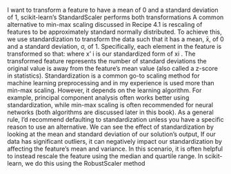 I want to transform a feature to have a mean of 0 and a standard deviation of 1, scikit-learn’s StandardScaler performs both transformations A common alternative to min-max scaling discussed in Recipe 4.1 is rescaling of features to be
approximately standard normally distributed. To achieve this, we use standardization to transform the
data such that it has a mean, x̄, of 0 and a standard deviation, σ, of 1. Specifically, each element in the
feature is transformed so that:
where x’
i
is our standardized form of xi
. The transformed feature represents the number of standard
deviations the original value is away from the feature’s mean value (also called a z-score in statistics).
Standardization is a common go-to scaling method for machine learning preprocessing and in my
experience is used more than min-max scaling. However, it depends on the learning algorithm. For
example, principal component analysis often works better using standardization, while min-max scaling
is often recommended for neural networks (both algorithms are discussed later in this book). As a
general rule, I’d recommend defaulting to standardization unless you have a specific reason to use an
alternative.
We can see the effect of standardization by looking at the mean and standard deviation of our solution’s
output, If our data has significant outliers, it can negatively impact our standardization by affecting the feature’s
mean and variance. In this scenario, it is often helpful to instead rescale the feature using the median
and quartile range. In scikit-learn, we do this using the RobustScaler method
